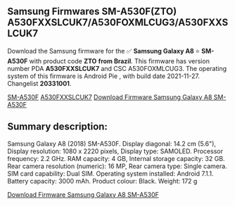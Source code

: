 <h2>Samsung Firmwares SM-A530F(ZTO) A530FXXSLCUK7/A530FOXMLCUG3/A530FXXSLCUK7</h2>
Download the Samsung firmware for the ✅ <strong>Samsung Galaxy A8 </strong> ⭐ <strong>SM-A530F</strong> with product code <strong>ZTO</strong> <strong> from Brazil</strong>. This firmware has version number PDA <strong>A530FXXSLCUK7</strong> and CSC A530FOXMLCUG3. The operating system of this firmware is Android Pie , with build date 2021-11-27. Changelist <strong>20331001</strong>.


[SM-A530F](https://samfirm.shop/samsung/model/SM-A530F)
[A530FXXSLCUK7](https://samfirm.shop/samsung/pda/A530FXXSLCUK7)
[Download Firmware Samsung Galaxy A8 SM-A530F](https://samfirm.shop/samsung/firmware/478247)
<h2>Summary description:</h2>
<p>Samsung Galaxy A8 (2018) SM-A530F. Display diagonal: 14.2 cm (5.6"), Display resolution: 1080 x 2220 pixels, Display type: SAMOLED. Processor frequency: 2.2 GHz. RAM capacity: 4 GB, Internal storage capacity: 32 GB. Rear camera resolution (numeric): 16 MP, Rear camera type: Single camera. SIM card capability: Dual SIM. Operating system installed: Android 7.1.1. Battery capacity: 3000 mAh. Product colour: Black. Weight: 172 g</p>


[Download Firmware Samsung Galaxy A8 SM-A530F](https://samfirm.shop/samsung/firmware/478247)
